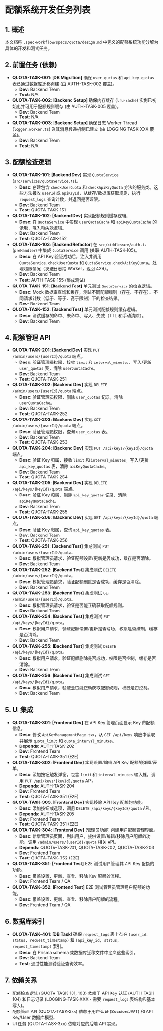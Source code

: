 # 配额系统开发任务列表

## 1. 概述

本文档将 `.spec-workflow/specs/quota/design.md` 中定义的配额系统功能分解为具体的开发和测试任务。

## 2. 前置任务 (依赖)

* **QUOTA-TASK-001**: **[DB Migration]** 确保 `user_quotas` 和 `api_key_quotas` 表已通过数据库迁移创建 (由 AUTH-TASK-002 覆盖)。
    * **Dev**: Backend Team
    * **Test**: N/A
* **QUOTA-TASK-002**: **[Backend Setup]** 确保内存缓存 (`lru-cache`) 实例已初始化并可用于配额规则缓存 (由 AUTH-TASK-005 覆盖)。
    * **Dev**: Backend Team
    * **Test**: N/A
* **QUOTA-TASK-003**: **[Backend Setup]** 确保日志 Worker Thread (`logger.worker.ts`) 及其消息传递机制已建立 (由 LOGGING-TASK-XXX 覆盖)。
    * **Dev**: Backend Team
    * **Test**: N/A

## 3. 配额检查逻辑

* **QUOTA-TASK-101**: **[Backend Dev]** 实现 `QuotaService` (`src/services/quotaService.ts`)。
    * **Desc**: 创建包含 `checkUserQuota` 和 `checkApiKeyQuota` 方法的服务类。这些方法接收 `userId` 或 `apiKeyId`，从缓存/数据库获取规则，执行 `request_logs` 查询计数，并返回是否超限。
    * **Dev**: Backend Team
    * **Test**: QUOTA-TASK-151
* **QUOTA-TASK-102**: **[Backend Dev]** 实现配额规则缓存逻辑。
    * **Desc**: 在 `QuotaService` 中实现 `userQuotaCache` 和 `apiKeyQuotaCache` 的读取、写入和失效逻辑。
    * **Dev**: Backend Team
    * **Test**: QUOTA-TASK-152
* **QUOTA-TASK-103**: **[Backend Refactor]** 在 `src/middleware/auth.ts` (`preHandler`) 中集成 `QuotaService` 调用 (关联 AUTH-TASK-105)。
    * **Desc**: 在 API Key 验证成功后，注入并调用 `QuotaService.checkUserQuota` 和 `QuotaService.checkApiKeyQuota`。处理超限情况（发送日志给 Worker，返回 429）。
    * **Dev**: Backend Team
    * **Test**: AUTH-TASK-155 (集成测试)
* **QUOTA-TASK-151**: **[Backend Test]** 单元测试 `QuotaService` 的检查逻辑。
    * **Desc**: Mock 数据库查询和缓存，测试不同配额规则（存在、不存在）、不同请求计数（低于、等于、高于限制）下的检查结果。
    * **Dev**: Backend Team
* **QUOTA-TASK-152**: **[Backend Test]** 单元测试配额规则缓存逻辑。
    * **Desc**: 测试缓存的命中、未命中、写入、失效（TTL 和手动清除）。
    * **Dev**: Backend Team

## 4. 配额管理 API

* **QUOTA-TASK-201**: **[Backend Dev]** 实现 `PUT /admin/users/{userId}/quota` 端点。
    * **Desc**: 验证管理员权限，接收 `limit` 和 `interval_minutes`，写入/更新 `user_quotas` 表，清除 `userQuotaCache`。
    * **Dev**: Backend Team
    * **Test**: QUOTA-TASK-251
* **QUOTA-TASK-202**: **[Backend Dev]** 实现 `DELETE /admin/users/{userId}/quota` 端点。
    * **Desc**: 验证管理员权限，删除 `user_quotas` 记录，清除 `userQuotaCache`。
    * **Dev**: Backend Team
    * **Test**: QUOTA-TASK-252
* **QUOTA-TASK-203**: **[Backend Dev]** 实现 `GET /admin/users/{userId}/quota` 端点。
    * **Desc**: 验证管理员权限，查询 `user_quotas` 表。
    * **Dev**: Backend Team
    * **Test**: QUOTA-TASK-253
* **QUOTA-TASK-204**: **[Backend Dev]** 实现 `PUT /api/keys/{keyId}/quota` 端点。
    * **Desc**: 验证 Key 归属，接收 `limit` 和 `interval_minutes`，写入/更新 `api_key_quotas` 表，清除 `apiKeyQuotaCache`。
    * **Dev**: Backend Team
    * **Test**: QUOTA-TASK-254
* **QUOTA-TASK-205**: **[Backend Dev]** 实现 `DELETE /api/keys/{keyId}/quota` 端点。
    * **Desc**: 验证 Key 归属，删除 `api_key_quotas` 记录，清除 `apiKeyQuotaCache`。
    * **Dev**: Backend Team
    * **Test**: QUOTA-TASK-255
* **QUOTA-TASK-206**: **[Backend Dev]** 实现 `GET /api/keys/{keyId}/quota` 端点。
    * **Desc**: 验证 Key 归属，查询 `api_key_quotas` 表。
    * **Dev**: Backend Team
    * **Test**: QUOTA-TASK-256
* **QUOTA-TASK-251**: **[Backend Test]** 集成测试 `PUT /admin/users/{userId}/quota`。
    * **Desc**: 模拟管理员请求，验证配额设置/更新是否成功，缓存是否清除。
    * **Dev**: Backend Team
* **QUOTA-TASK-252**: **[Backend Test]** 集成测试 `DELETE /admin/users/{userId}/quota`。
    * **Desc**: 模拟管理员请求，验证配额删除是否成功，缓存是否清除。
    * **Dev**: Backend Team
* **QUOTA-TASK-253**: **[Backend Test]** 集成测试 `GET /admin/users/{userId}/quota`。
    * **Desc**: 模拟管理员请求，验证是否能正确获取配额规则。
    * **Dev**: Backend Team
* **QUOTA-TASK-254**: **[Backend Test]** 集成测试 `PUT /api/keys/{keyId}/quota`。
    * **Desc**: 模拟用户请求，验证配额设置/更新是否成功，权限是否控制，缓存是否清除。
    * **Dev**: Backend Team
* **QUOTA-TASK-255**: **[Backend Test]** 集成测试 `DELETE /api/keys/{keyId}/quota`。
    * **Desc**: 模拟用户请求，验证配额删除是否成功，权限是否控制，缓存是否清除。
    * **Dev**: Backend Team
* **QUOTA-TASK-256**: **[Backend Test]** 集成测试 `GET /api/keys/{keyId}/quota`。
    * **Desc**: 模拟用户请求，验证是否能正确获取配额规则，权限是否控制。
    * **Dev**: Backend Team

## 5. UI 集成

* **QUOTA-TASK-301**: **[Frontend Dev]** 在 API Key 管理页面显示 Key 的配额信息。
    * **Desc**: 修改 `ApiKeyManagementPage.tsx`，从 `GET /api/keys` 响应中读取并展示 `quota_limit` 和 `quota_interval_minutes`。
    * **Depends**: AUTH-TASK-202
    * **Dev**: Frontend Team
    * **Test**: QUOTA-TASK-351 (E2E)
* **QUOTA-TASK-302**: **[Frontend Dev]** 实现设置/编辑 API Key 配额的弹窗/表单。
    * **Desc**: 添加按钮触发弹窗，包含 `limit` 和 `interval_minutes` 输入框，调用 `PUT /api/keys/{keyId}/quota` API。
    * **Depends**: AUTH-TASK-204
    * **Dev**: Frontend Team
    * **Test**: QUOTA-TASK-351 (E2E)
* **QUOTA-TASK-303**: **[Frontend Dev]** 实现移除 API Key 配额的功能。
    * **Desc**: 添加按钮或选项，调用 `DELETE /api/keys/{keyId}/quota` API。
    * **Depends**: AUTH-TASK-205
    * **Dev**: Frontend Team
    * **Test**: QUOTA-TASK-351 (E2E)
* **QUOTA-TASK-304**: **[Frontend Dev]** (管理员功能) 创建用户配额管理界面。
    * **Desc**: 新增管理员页面，列出用户，提供设置/编辑/移除用户配额的功能，调用 `/admin/users/{userId}/quota` 相关 API。
    * **Depends**: QUOTA-TASK-201, QUOTA-TASK-202, QUOTA-TASK-203
    * **Dev**: Frontend Team
    * **Test**: QUOTA-TASK-352 (E2E)
* **QUOTA-TASK-351**: **[Frontend Test]** E2E 测试用户管理其 API Key 配额的功能。
    * **Desc**: 覆盖设置、更新、查看、移除 Key 配额的流程。
    * **Dev**: Frontend Team / QA
* **QUOTA-TASK-352**: **[Frontend Test]** E2E 测试管理员管理用户配额的功能。
    * **Desc**: 覆盖设置、更新、查看、移除用户配额的流程。
    * **Dev**: Frontend Team / QA

## 6. 数据库索引

* **QUOTA-TASK-401**: **[DB Task]** 确保 `request_logs` 表上存在 `(user_id, status, request_timestamp)` 和 `(api_key_id, status, request_timestamp)` 索引。
    * **Desc**: 在 Prisma schema 或数据库迁移文件中定义这些索引。
    * **Dev**: Backend Team
    * **Test**: 通过性能测试验证查询效率。

## 7. 依赖关系

* 配额检查逻辑 (QUOTA-TASK-101, 103) 依赖于 API Key 认证 (AUTH-TASK-104) 和日志记录 (LOGGING-TASK-XXX - 需要 `request_logs` 表结构和基本写入)。
* 配额管理 API (QUOTA-TASK-2xx) 依赖于用户认证 (Session/JWT) 和 API Key/User 数据库模型。
* UI 任务 (QUOTA-TASK-3xx) 依赖对应的后端 API 实现。
